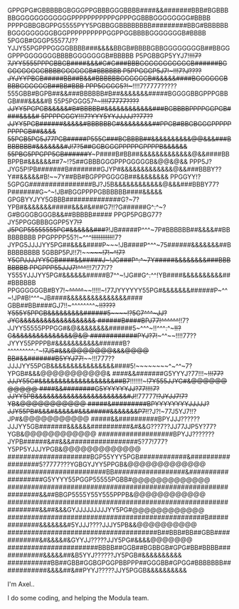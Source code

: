 GPPGPG#GBBBBBGBGGGPPGBBBGGGBBBB####&&#######BBB#BGBBBBBGGGGGGGGGGGGPPPPPPPPPPPGPPPGGBBBGGGGGGGG#BBBB
PPPPGBBGBGPPG5555PYY5PGBBGGBBBBBBBB#########BBG#BBBBBBBGGGGGGGGGBGGPPPPPPPPPPGGPPGGBBBBGGGGGGGB#BBBB
5PGGB#GGGP55577J??YJJY55PGPPPGGGGBBBB###&&&&BBGB#BBBBGBBGGGGGGGGB##BBGGGPPPGGGGGGGBBBBGGGGGGGB#BBBBB
P5PGBBGP5YYJ7!~~!!!7?7JYY5555PPPGBBGB####&&&#G#G###BBBGGGGGGGGGGGB######BGGGGGGGGGBBBBGGGGGGB#BBBBBB
P5PPGGGP5J7!~~~~~~~!!!7?J????JYJYYPBGB#####BB##B&&#BBBBBBGGGGGGB#&&&&&####BGGGGGGBBBBGGGGGGB##BB#BBB
PPP5GGGG5?!~~~~~~~~~!!!!7?7777?????555GBB#BGPB##&&###BBBBBB#B##&&&&&&&#####BGGGGBBGPPPGBBGB###&&&&#B
55P5PGGG57~~~~^~~~~~~~~~!!!!77777????JJYY5PGPGB&&&&&#B#BBBBB#&&&&&&&&&&&&###BGBBBBPPPPGGPGB####&&&&#
5PPPPGGGY!~~!!7?YYY5YYJJJJJ??77??JJYY5PGB######&&&&&#BBBBBBG#&&&&&&&&##PPGB#BBGBGGGPPPPPPPPPGB##&&&&
55PGB5PG5J77PGB#####P555G###BGBBBB##&&&&&&&&&&@@&&&###BBBBBBB#&&&&&&&#J!7?5##GGBGGGPPPPPGPPPPB&&&&&&
55PBG5PPGPP5GB######Y~~~P####B#BB##&&&&&&&&&&&&&@&&####BBBPPB#&&&&&&##7~!?5##GBBBGGGPPPGGGGGB&@@&@&&
PPP5J?JYG5P!PB#######B########GJYP#&&&&&&&&&&&&&@&&###BBBY??Y##&&&&&#B!~~7Y##BB#BGPPPGGGGB##&&&&&&&&
PPGGYY!?5GPGG################BJ?J5B&&&&&&&&&&&&@&&&###BBBY77?P#######G~^~!JB#BGGPPPPGBBBBBB####&&&&&
GPGBYYJYY5GBBB##############G?~7?YPB#&&&&&&&#####&&&#&###G7!!?G######G^:^~?G#BGGGBGGGB&&##BBBBB#####
PPGP5PGBG77?JY5PPGGBBBGGPP5Y7~~!?J5PGP55555555PG#&&&&&&###?~~!JB#####P^^^~7P#BBBBBB##&&&&##BBBBBBBBB
PPGPPPP55?!~^^^~~!!!!!!!!!!!!~~!7?JYPG5JJJJYY5PG##&&&&####P~~~!JB####P^^^~75######&&&&&&&##BBBBBBBBB
5GBBP5PJ!!7!~~~~~~~~~~~~~!7!~^~~!7?Y5GPJJJJYY5GB####&&#####J~~~!JG###P^:^~7Y#####&&&&&&&&###BBBBBBBB
PPGPPP55JJJ7!~~~~^^^~~~~!!!7!77!7?Y555YJJJYY5PG#&&&&&&#####B7^^~!JG##G^:^^!YB####&&&&&&&&&&###BBBBBB
PPGGGGGGB#BY7!~~~^^^^^~~~~!!!!!~!77JYYYYYY55PG#&&&&&&&######P~^^~!JP#B!^^^~JB####&&&&&&&&&&&&&&&####
GBB##BB####GJ7!!~^^^^^^^^~~~~~!!????Y555Y5PPGB&&&&&&&&&######5~~~~!?5G7^^^~JJ?JYG&&&&&&&&&&&&&&&&&&&
######B####BPJ77!~~^^^^^^~~!!7?JJYY55555PPPGG#&@&&&&&&&&######5~^^^~!!^^^:^~~~!!?G&&&&&&&&&&&&&&&@&@
############PYJ?7!~~~^^~~!!!!77??JYYY55PPPPB#&&&&&&&&&&&######B?^^^^^^^^^:^~~~!7J5#&&&@@@@@@@&&&@@@@
BB#&&#######B5YYJ77!~~~~!!!777??JJJJYY55PGB&&&&&&&&&&&&&&&&####5!~~~~~~~~^~^^~7?YPGB#&&&@@@@@@@@@@@&
####&&#######G5YYYJ?77!!!~~~!!!77?JJJY55G#&&&&&&&&&&&&&&&&&&&##B7~~!!!!!!!~~~!7Y555JJYG#&@@@@@@@@@@@
####&&########G5YYYYYYJJ?77!!!!7?JJYY5PB&&&&&&&&&&&&&&&&&&&&&&&#J!~~!77777~~!?JYJJ7!7?YB&@@@@@@@@@@@
#####&#########BPYYYYYYYYJJJJJ?JJY55PB#&&&#&&&&&#&&&#####&&&&&&&P7!~~!?J?!~77J5YJ7!!?JP#&@@@@@@@@@@@
#####&&##########BPYJJJ??????JJJYY5GB#######&&&&&&##########&#&&G???7??JJ77JJP5Y?77?YGB&@@@@@@@@@@@@
###################BPYJJ???????JYPB######&##&&&#################5?77!777?Y5PP5YJJJYPGB&@@@@@@@@@@@@@
#####################BGP55YYY5PGB############&##################5?7777???YGBGYJYY5PPGB&@@@@@@@@@@@@@
#########################BB##################&###################G5YYYY55PGGP55555PGBB#@@@@@@@@@@@@@
################################################################&&##BBGP5555Y55Y555PPPB&@@@@@@@@@@@@
################################################################&&##&&&GYJJJJJJJJJYY5PG#@@@@@@@@@@@@
##################################################B#############&&&&&&&#5YJJJ????JJJY5PB&&@@@@@@@@@@
######################################B##BBB#BB##GBB############&#&&&&#&GYYJJ?????JJY5PG#&&&&@@@@@@@
#######################BBBB##GGB##BGBBGB#GPG#BB#BBBB############&&&&&##&B5YYJ??????JY5PGB#&&&&&&&&&&
###########BB##GBB#GGBGPGGPBBPPP##GGGBB#GPGG#BBBBBBB############&&&&##&##PYYJ?????JJY5PGGB&&&&&&&&&&


I'm Axel..

I do some coding, and helping the Modula team.
